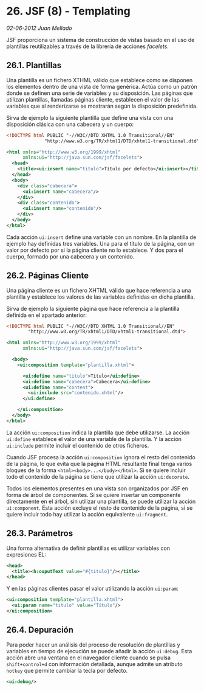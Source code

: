 # 26. JSF (8) - Templating

_02-06-2012_ _Juan Mellado_

JSF proporciona un sistema de construcción de vistas basado en el uso de plantillas reutilizables a través de la librería de acciones _facelets_.

## 26.1. Plantillas

Una plantilla es un fichero XTHML válido que establece como se disponen los elementos dentro de una vista de forma genérica. Actúa como un patrón donde se definen una serie de variables y su disposición. Las páginas que utilizan plantillas, llamadas páginas cliente, establecen el valor de las variables que al renderizarse se mostrarán según la disposición predefinida.

Sirva de ejemplo la siguiente plantilla que define una vista con una disposición clásica con una cabecera y un cuerpo:

```xml
<!DOCTYPE html PUBLIC "-//W3C//DTD XHTML 1.0 Transitional//EN"
              "http://www.w3.org/TR/xhtml1/DTD/xhtml1-transitional.dtd">

<html xmlns="http://www.w3.org/1999/xhtml"
      xmlns:ui="http://java.sun.com/jsf/facelets">
  <head>
    <title><ui:insert name="titulo">Título por defecto</ui:insert></title>
  </head>
  <body>
    <div class="cabecera">
      <ui:insert name="cabecera"/>
    </div>
    <div class="contenido">
      <ui:insert name="contenido"/>
    </div>
  </body>
</html>
```

Cada acción ```ui:insert``` define una variable con un nombre. En la plantilla de ejemplo hay definidas tres variables. Una para el título de la página, con un valor por defecto por si la página cliente no lo establece. Y dos para el cuerpo, formado por una cabecera y un contenido.

## 26.2. Páginas Cliente

Una página cliente es un fichero XHTML válido que hace referencia a una plantilla y establece los valores de las variables definidas en dicha plantilla.

Sirva de ejemplo la siguiente página que hace referencia a la plantilla definida en el apartado anterior:

```xml
<!DOCTYPE html PUBLIC "-//W3C//DTD XHTML 1.0 Transitional//EN"
        "http://www.w3.org/TR/xhtml1/DTD/xhtml1-transitional.dtd">

<html xmlns="http://www.w3.org/1999/xhtml"
      xmlns:ui="http://java.sun.com/jsf/facelets">

  <body>
    <ui:composition template="plantilla.xhtml">

      <ui:define name="titulo">Título</ui:define>
      <ui:define name="cabecera">Cabecera</ui:define>
      <ui:define name="content">
        <ui:include src="contenido.xhtml"/>
      </ui:define>

    </ui:composition>
  </body>
</html>
```

La acción ```ui:composition``` indica la plantilla que debe utilizarse. La acción ```ui:define``` establece el valor de una variable de la plantilla. Y la acción ```ui:include``` permite incluir el contenido de otros ficheros.

Cuando JSF procesa la acción ```ui:composition``` ignora el resto del contenido de la página, lo que evita que la página HTML resultante final tenga varios bloques de la forma ```<html><body>...</body></html>```. Si se quiere incluir todo el contenido de la página se tiene que utilizar la acción ```ui:decorate```.

Todos los elementos presentes en una vista son organizados por JSF en forma de árbol de componentes. Si se quiere insertar un componente directamente en el árbol, sin utilizar una plantilla, se puede utilizar la acción ```ui:component```. Esta acción excluye el resto de contenido de la página, si se quiere incluir todo hay utilizar la acción equivalente ```ui:fragment```.

## 26.3. Parámetros

Una forma alternativa de definir plantillas es utilizar variables con expresiones EL:

```xml
<head>
  <title><h:ouputText value="#{titulo}"/></title>
</head>
```

Y en las páginas clientes pasar el valor utilizando la acción ```ui:param```:

```xml
<ui:composition template="plantilla.xhtml">
  <ui:param name="titulo" value="Título"/>
</ui:composition>
```

## 26.4. Depuración

Para poder hacer un análisis del proceso de resolución de plantillas y variables en tiempo de ejecución se puede añadir la acción ```ui:debug```. Esta acción abre una ventana en el navegador cliente cuando se pulsa ```shift+control+d``` con información detallada, aunque admite un atributo ```hotkey``` que permite cambiar la tecla por defecto.

```xml
<ui:debug/>
```
